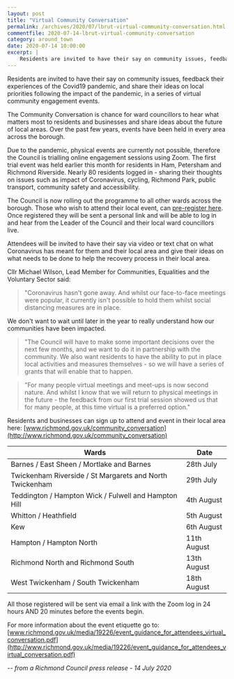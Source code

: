 ```yaml
---
layout: post
title: "Virtual Community Conversation"
permalink: /archives/2020/07/lbrut-virtual-community-conversation.html
commentfile: 2020-07-14-lbrut-virtual-community-conversation
category: around_town
date: 2020-07-14 10:00:00
excerpt: |
    Residents are invited to have their say on community issues, feedback their experiences of the Covid19 pandemic, and share their ideas on local priorities following the impact of the pandemic, in a series of virtual community engagement events.
---
```

Residents are invited to have their say on community issues, feedback their experiences of the Covid19 pandemic, and share their ideas on local priorities following the impact of the pandemic, in a series of virtual community engagement events.

The Community Conversation is chance for ward councillors to hear what matters most to residents and businesses and share ideas about the future of local areas. Over the past few years, events have been held in every area across the borough.

Due to the pandemic, physical events are currently not possible, therefore the Council is trialling online engagement sessions using Zoom. The first trial event was held earlier this month for residents in Ham, Petersham and Richmond Riverside. Nearly 80 residents logged in - sharing their thoughts on issues such as impact of Coronavirus, cycling, Richmond Park, public transport, community safety and accessibility.

The Council is now rolling out the programme to all other wards across the borough. Those who wish to attend their local event, can [pre-register here](https://www.richmond.gov.uk/council/have_your_say/community_conversation). Once registered they will be sent a personal link and will be able to log in and hear from the Leader of the Council and their local ward councillors live.

Attendees will be invited to have their say via video or text chat on what Coronavirus has meant for them and their local area and give their ideas on what needs to be done to help the recovery process in their local area.

Cllr Michael Wilson, Lead Member for Communities, Equalities and the Voluntary Sector said:

> "Coronavirus hasn't gone away. And whilst our face-to-face meetings were popular, it currently isn't possible to hold them whilst social distancing measures are in place.

We don't want to wait until later in the year to really understand how our communities have been impacted.

> "The Council will have to make some important decisions over the next few months, and we want to do it in partnership with the community. We also want residents to have the ability to put in place local activities and measures themselves - so we will have a series of grants that will enable that to happen.

> "For many people virtual meetings and meet-ups is now second nature. And whilst I know that we will return to physical meetings in the future - the feedback from our first trial session showed us that for many people, at this time virtual is a preferred option."

Residents and businesses can sign up to attend and event in their local area here: [www.richmond.gov.uk/community_conversation](http://www.richmond.gov.uk/community_conversation)

|Wards|Date|
| --- | --- |
|Barnes / East Sheen / Mortlake and Barnes|28th July|
|Twickenham Riverside / St Margarets and North Twickenham|29th July|
|Teddington / Hampton Wick / Fulwell and Hampton Hill|4th August|
|Whitton / Heathfield|5th August|
|Kew|6th August|
|Hampton / Hampton North|11th August|
|Richmond North and Richmond South|13th August|
|West Twickenham / South Twickenham|18th August|

All those registered will be sent via email a link with the Zoom log in 24 hours AND 20 minutes before the events begin.

For more information about the event etiquette go to:  [www.richmond.gov.uk/media/19226/event_guidance_for_attendees_virtual_conversation.pdf](http://www.richmond.gov.uk/media/19226/event_guidance_for_attendees_virtual_conversation.pdf)


<cite>-- from a Richmond Council press release - 14 July 2020</cite>

